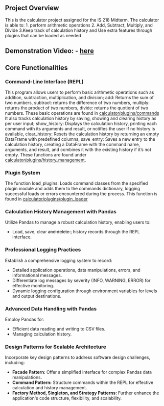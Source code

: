 ## Project Overview
This is the calculator project assigned for the IS 218 Midterm. The calculator is able to: 1. perform arithmetic operations 2. Add, Subtract, Multiply, and Divide 3.Keep track of calculation history and Use extra features through plugins that can be loaded as needed

## Demonstration Video: - [here](https://youtu.be/hu9YFdeSkV8)

## Core Functionalities

### Command-Line Interface (REPL)
This program allows users to perform basic arithmetic operations such as addition, subtraction, multiplication, and division; add: Returns the sum of two numbers, subtract: returns the difference of two numbers, multiply: returns the product of two numbers, divide: returns the quotient of two numbers.
These basic operations are found in [calculator/plugins/commands](https://github.com/db-48/IS218-Midterm/blob/main/calculator/plugins/commands.py) It also tracks calculation history by saving, showing and clearing history as per user input; show_history: Displays the calculation history, printing each command with its arguments and result, or notifies the user if no history is available, clear_history: Resets the calculation history by returning an empty DataFrame with predefined columns, save_entry: Saves a new entry to the calculation history, creating a DataFrame with the command name, arguments, and result, and combines it with the existing history if it’s not empty. These functions are found under [calculator/plugins/history_management](https://github.com/db-48/IS218-Midterm/blob/main/calculator/plugins/history_management.py). 

### Plugin System
The function load_plugins: Loads command classes from the specified plugin module and adds them to the commands dictionary, logging successful loads or errors encountered during the process. This function is found in [calculator/plugins/plugin_loader](https://github.com/db-48/IS218-Midterm/blob/main/calculator/plugins/plugin_loader.py) 

### Calculation History Management with Pandas

Utilize Pandas to manage a robust calculation history, enabling users to:
- Load, save, clear ~~and delete ,~~ history records through the REPL interface.


### Professional Logging Practices

Establish a comprehensive logging system to record:
- Detailed application operations, data manipulations, errors, and informational messages.
- Differentiate log messages by severity (INFO, WARNING, ERROR) for effective monitoring.
- Dynamic logging configuration through environment variables for levels and output destinations.

### Advanced Data Handling with Pandas

Employ Pandas for:
- Efficient data reading and writing to CSV files.
- Managing calculation history.

### Design Patterns for Scalable Architecture

Incorporate key design patterns to address software design challenges, including:
- **Facade Pattern:** Offer a simplified interface for complex Pandas data manipulations.
- **Command Pattern:** Structure commands within the REPL for effective calculation and history management.
- **Factory Method, Singleton, and Strategy Patterns:** Further enhance the application's code structure, flexibility, and scalability.



